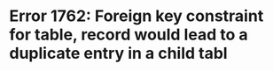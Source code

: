 # Error 1762: Foreign key constraint for table, record would lead to a duplicate entry in a child tabl

